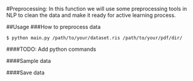 #Preprocessing:
In this function we will use some preprocessing tools in NLP to clean the data and make it ready for active learning process.

##Usage
###How to preprocess data
```
$ python main.py /path/to/your/dataset.ris /path/to/your/pdf/dir/
```
####TODO: Add python commands

####Sample data

####Save data
